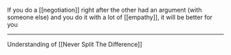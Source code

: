 If you do a [[negotiation]] right after the other had an argument (with someone else) and you do it with a lot of [[empathy]], it will be better for you

---

Understanding of [[Never Split The Difference]]